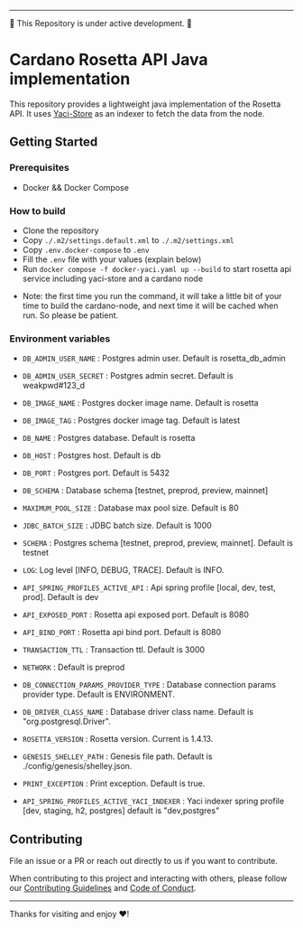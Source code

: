 
---

:construction: This Repository is under active development. :construction:

# Cardano Rosetta API Java implementation
This repository provides a lightweight java implementation of the Rosetta API. It uses [Yaci-Store](https://github.com/bloxbean/yaci-store) as an indexer
to fetch the data from the node. 


## Getting Started

### Prerequisites

- Docker && Docker Compose

### How to build

- Clone the repository
- Copy `./.m2/settings.default.xml` to `./.m2/settings.xml`
- Copy `.env.docker-compose`  to `.env`
- Fill the `.env` file with your values (explain below)
- Run `docker compose -f docker-yaci.yaml up --build` to start rosetta api service including yaci-store and a cardano node
* Note: the first time you run the command, it will take a little bit of your time to build the cardano-node, and next time it will be cached when run. So please be patient.

### Environment variables

- `DB_ADMIN_USER_NAME` : Postgres admin user. Default is rosetta_db_admin
- `DB_ADMIN_USER_SECRET` : Postgres admin secret. Default is weakpwd#123_d

- `DB_IMAGE_NAME` : Postgres docker image name. Default is rosetta
- `DB_IMAGE_TAG` : Postgres docker image tag. Default is latest
- `DB_NAME` : Postgres database. Default is rosetta
- `DB_HOST` : Postgres host. Default is db
- `DB_PORT` : Postgres port. Default is 5432
- `DB_SCHEMA` : Database schema [testnet, preprod, preview, mainnet]
- `MAXIMUM_POOL_SIZE` : Database max pool size. Default is 80
- `JDBC_BATCH_SIZE` : JDBC batch size. Default is 1000
- `SCHEMA` : Postgres schema [testnet, preprod, preview, mainnet]. Default is testnet


- `LOG`: Log level [INFO, DEBUG, TRACE]. Default is INFO.


- `API_SPRING_PROFILES_ACTIVE_API` : Api spring profile [local, dev, test, prod]. Default is dev
- `API_EXPOSED_PORT` : Rosetta api exposed port. Default is 8080
- `API_BIND_PORT` : Rosetta api bind port. Default is 8080
- `TRANSACTION_TTL` : Transaction ttl. Default is 3000
- `NETWORK` : Default is preprod

- `DB_CONNECTION_PARAMS_PROVIDER_TYPE` : Database connection params provider type. Default is ENVIRONMENT.
- `DB_DRIVER_CLASS_NAME` : Database driver class name. Default is "org.postgresql.Driver".

- `ROSETTA_VERSION` : Rosetta version. Current is 1.4.13.
- `GENESIS_SHELLEY_PATH` : Genesis file path. Default is ./config/genesis/shelley.json.

- `PRINT_EXCEPTION` : Print exception. Default is true.
- `API_SPRING_PROFILES_ACTIVE_YACI_INDEXER` : Yaci indexer spring profile [dev, staging, h2, postgres] default is "dev,postgres"
## Contributing

File an issue or a PR or reach out directly to us if you want to contribute.

When contributing to this project and interacting with others, please follow our [Contributing Guidelines](./CONTRIBUTING.md) and [Code of Conduct](./CODE-OF-CONDUCT.md).

---

Thanks for visiting and enjoy :heart:!
